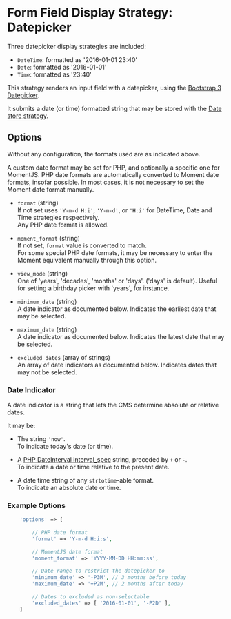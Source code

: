# Form Field Display Strategy: Datepicker

Three datepicker display strategies are included:
 
- `DateTime`: formatted as '2016-01-01 23:40'
- `Date`: formatted as '2016-01-01'
- `Time`: formatted as '23:40'

This strategy renders an input field with a datepicker, using the [Bootstrap 3 Datepicker](http://eonasdan.github.io/bootstrap-datetimepicker/).

It submits a date (or time) formatted string that may be stored with the [Date store strategy](../FormFieldStoreStrategies/Date.md).


## Options

Without any configuration, the formats used are as indicated above.

A custom date format may be set for PHP, and optionally a specific one for MomentJS.
PHP date formats are automatically converted to Moment date formats, insofar possible. 
In most cases, it is not necessary to set the Moment date format manually.

- `format` (string)  
    If not set uses `'Y-m-d H:i'`, `'Y-m-d'`, or `'H:i'` for DateTime, Date and Time strategies respectively.  
    Any PHP date format is allowed.
     
- `moment_format` (string)  
    If not set, `format` value is converted to match.  
    For some special PHP date formats, it may be necessary to enter the Moment equivalent manually through this option.

- `view_mode` (string)  
    One of 'years', 'decades', 'months' or 'days'. ('days' is default).
    Useful for setting a birthday picker with 'years', for instance.

- `minimum_date` (string)  
    A date indicator as documented below.
    Indicates the earliest date that may be selected.
    
- `maximum_date` (string)  
    A date indicator as documented below.
    Indicates the latest date that may be selected.
    
- `excluded_dates` (array of strings)  
    An array of date indicators as documented below.
    Indicates dates that may not be selected.


### Date Indicator

A date indicator is a string that lets the CMS determine absolute or relative dates.  

It may be:

- The string `'now'`.  
    To indicate today's date (or time).

- A [PHP DateInterval interval_spec](http://php.net/manual/en/dateinterval.construct.php) string, preceded by `+` or `-`.  
    To indicate a date or time relative to the present date.
    
- A date time string of any `strtotime`-able format.  
    To indicate an absolute date or time.


### Example Options
 
 ```php
     'options' => [
     
         // PHP date format 
         'format' => 'Y-m-d H:i:s',
         
         // MomentJS date format
         'moment_format' => 'YYYY-MM-DD HH:mm:ss',
         
         // Date range to restrict the datepicker to
         'minimum_date' => '-P3M', // 3 months before today
         'maximum_date' => '+P2M', // 2 months after today
         
         // Dates to excluded as non-selectable
         'excluded_dates' => [ '2016-01-01', '-P2D' ],
     ]
 ```

